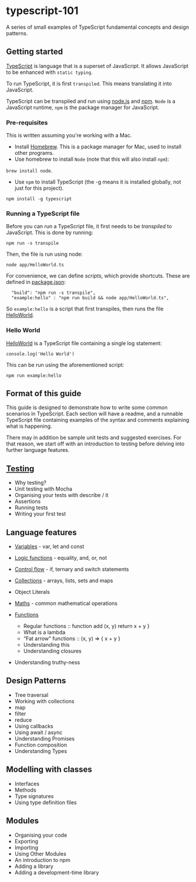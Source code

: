 # typescript-101

A series of small examples of TypeScript fundamental concepts and design patterns.

## Getting started

[TypeScript](https://www.typescriptlang.org/) is language that is a superset of JavaScript. 
It allows JavaScript to be enhanced with `static typing`.

To run TypeScript, it is first `transpiled`. This means translating it into JavaScript.

TypeScript can be transpiled and run using [node.js](https://nodejs.org/en/) and [npm](https://www.npmjs.com/).
`Node` is a JavaScript runtime, `npm` is the package manager for JavaScript.

### Pre-requisites

This is written assuming you're working with a Mac.

- Install [Homebrew](https://brew.sh/). This is a package manager for Mac, used to install other programs.
- Use homebrew to install `Node` (note that this will also install `npm`):

`brew install node`. 
- Use `npm` to install TypeScript (the -g means it is installed globally, not just for this project).

`npm install -g typescript`

### Running a TypeScript file

Before you can run a TypeScript file, it first needs to be _transpiled_ to JavaScript.
This is done by running:

`npm run -s transpile`

Then, the file is run using node:

`node app/HelloWorld.ts`

For convenience, we can define _scripts_, which provide shortcuts.
These are defined in [package.json](package.json):

```
  "build": "npm run -s transpile",
  "example:hello" : "npm run build && node app/HelloWorld.ts",     
```

So `example:hello` is a script that first transpiles, then runs the file [HelloWorld](app/HelloWorld.ts).

### Hello World

[HelloWorld](app/HelloWorld.ts) is a TypeScript file containing a single log statement:

`console.log('Hello World')`

This can be run using the aforementioned script:

`npm run example:hello`

## Format of this guide

This guide is designed to demonstrate how to write some common scenarios in TypeScript.
Each section will have a readme, and a runnable TypeScript file containing examples 
of the syntax and comments explaining what is happening.

There may in addition be sample unit tests and suggested exercises. 
For that reason, we start off with an introduction to testing before delving into further language features.

## [Testing](app/testing/README.md)

- Why testing?
- Unit testing with Mocha
- Organising your tests with describe / it
- Assertions
- Running tests
- Writing your first test

## Language features

- [Variables](app/language/variables/README.md) - var, let and const
- [Logic functions](app/language/logic/README.md) - equality, and, or, not
- [Control flow](app/language/flow/README.md) - if, ternary and switch statements 
- [Collections](app/language/collections/README.md) - arrays, lists, sets and maps
- Object Literals

- [Maths](app/language/maths/README.md) - common mathematical operations
- [Functions](app/language/functions/README.md)
   - Regular functions :: function add (x, y) return x + y }
   - What is a lambda
   - “Fat arrow” functions :: (x, y) => { x + y }
   - Understanding this
   - Understanding closures
- Understanding truthy-ness

## Design Patterns

- Tree traversal
- Working with collections
- map
- filter
- reduce
- Using callbacks
- Using await / async
- Understanding Promises
- Function composition
- Understanding Types

## Modelling with classes
- Interfaces
- Methods
- Type signatures
- Using type definition files

## Modules

- Organising your code
- Exporting
- Importing
- Using Other Modules
- An introduction to npm
- Adding a library
- Adding a development-time library
